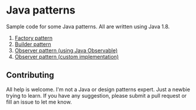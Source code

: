 # Java patterns

Sample code for some Java patterns. All are written using Java 1.8.

1. [Factory pattern](src/main/java/com/juanghurtado/javapatterns/factory/)
2. [Builder pattern](src/main/java/com/juanghurtado/javapatterns/builder/)
3. [Observer pattern (using Java Observable)](src/main/java/com/juanghurtado/javapatterns/observer/java/)
4. [Observer pattern (custom implementation)](src/main/java/com/juanghurtado/javapatterns/observer/custom/)

## Contributing

All help is welcome. I'm not a Java or design patterns expert. Just a newbie trying to learn. If you have any suggestion, please submit a pull request or fill an issue to let me know.
